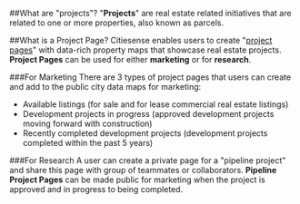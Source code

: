 ##What are "projects"?
"__Projects__" are real estate related initiatives that are related to one or more properties, also known as parcels. 

##What is a Project Page?
Citiesense enables users to create "[project pages](http://www.citiesense.com/projects/3772)" with data-rich property maps that showcase real estate projects. __Project Pages__ can be used for either __marketing__ or for __research__. 

###For Marketing
There are 3 types of project pages that users can create and add to the public city data maps for marketing:
* Available listings (for sale and for lease commercial real estate listings)
* Development projects in progress (approved development projects moving forward with construction)
* Recently completed development projects (development projects completed within the past 5 years) 

###For Research
A user can create a private page for a "pipeline project" and share this page with group of teammates or collaborators. __Pipeline Project Pages__ can be made public for marketing when the project is approved and in progress to being completed.  
